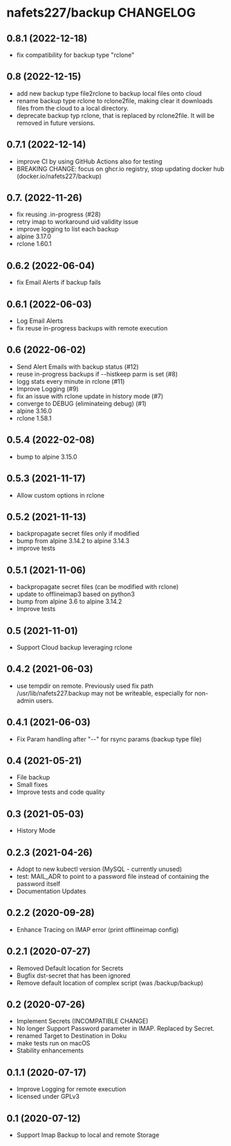 # nafets227/backup CHANGELOG

## 0.8.1 (2022-12-18)
* fix compatibility for backup type "rclone"

## 0.8 (2022-12-15)
* add new backup type file2rclone to backup local files onto cloud
* rename backup type rclone to rclone2file, making clear it
  downloads files from the cloud to a local directory.
* deprecate backup typ rclone, that is replaced by rclone2file.
  It will be removed in future versions.

## 0.7.1 (2022-12-14)
* improve CI by using GitHub Actions also for testing
* BREAKING CHANGE: focus on ghcr.io registry, stop updating docker hub (docker.io/nafets227/backup)

## 0.7. (2022-11-26)
* fix reusing .in-progress (#28)
* retry imap to workaround uid validity issue
* improve logging to list each backup
* alpine 3.17.0
* rclone 1.60.1

## 0.6.2 (2022-06-04)
* fix Email Alerts if backup fails

## 0.6.1 (2022-06-03)
* Log Email Alerts
* fix reuse in-progress backups with remote execution

## 0.6 (2022-06-02)
* Send Alert Emails with backup status (#12)
* reuse in-progress backups if --histkeep parm is set (#8)
* logg stats every minute in rclone (#11)
* Improve Logging (#9)
* fix an issue with rclone update in history mode (#7)
* converge to DEBUG (eliminateing debug) (#1)
* alpine 3.16.0
* rclone 1.58.1

## 0.5.4 (2022-02-08)
* bump to alpine 3.15.0

## 0.5.3 (2021-11-17)
* Allow custom options in rclone

## 0.5.2 (2021-11-13)
* backpropagate secret files only if modified
* bump from alpine 3.14.2 to alpine 3.14.3
* improve tests

## 0.5.1 (2021-11-06)
* backpropagate secret files (can be modified with rclone)
* update to offlineimap3 based on python3
* bump from alpine 3.6 to alpine 3.14.2
* Improve tests

## 0.5 (2021-11-01)
* Support Cloud backup leveraging rclone

## 0.4.2 (2021-06-03)
* use tempdir on remote. Previously used fix path /usr/lib/nafets227.backup
  may not be writeable, especially for non-admin users.

## 0.4.1 (2021-06-03)
* Fix Param handling after "--" for rsync params (backup type file)
## 0.4 (2021-05-21)
* File backup
* Small fixes
* Improve tests and code quality

## 0.3 (2021-05-03)
* History Mode

## 0.2.3 (2021-04-26)
* Adopt to new kubectl version (MySQL - currently unused)
* test: MAIL_ADR to point to a password file instead of containing the
  password itself
* Documentation Updates

## 0.2.2 (2020-09-28)
* Enhance Tracing on IMAP error (print offlineimap config)

## 0.2.1 (2020-07-27)
* Removed Default location for Secrets
* Bugfix dst-secret that has been ignored
* Remove default location of complex script (was /backup/backup)

## 0.2 (2020-07-26)
* Implement Secrets (INCOMPATIBLE CHANGE)
* No longer Support Password parameter in IMAP. Replaced by Secret.
* renamed Target to Destination in Doku
* make tests run on macOS
* Stability enhancements

## 0.1.1 (2020-07-17)
* Improve Logging for remote execution
* licensed under GPLv3

## 0.1 (2020-07-12)
* Support Imap Backup to local and remote Storage

